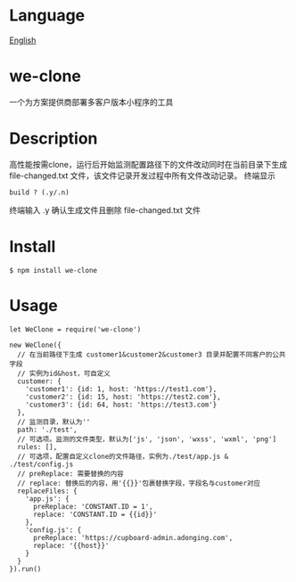 # Language
  [English](https://github.com/StephenKe/we-clone/blob/master/README.en.md)
# we-clone
一个为方案提供商部署多客户版本小程序的工具
# Description
高性能按需clone，运行后开始监测配置路径下的文件改动同时在当前目录下生成 file-changed.txt 文件，该文件记录开发过程中所有文件改动记录。
终端显示
```
build ? (.y/.n)
```
终端输入 .y 确认生成文件且删除 file-changed.txt 文件
# Install
`$ npm install we-clone`
# Usage
```
let WeClone = require('we-clone')

new WeClone({
  // 在当前路径下生成 customer1&customer2&customer3 目录并配置不同客户的公共字段
  // 实例为id&host，可自定义
  customer: {
    'customer1': {id: 1, host: 'https://test1.com'},
    'customer2': {id: 15, host: 'https://test2.com'},
    'customer3': {id: 64, host: 'https://test3.com'}
  },
  // 监测目录，默认为''
  path: './test',
  // 可选项。监测的文件类型，默认为['js', 'json', 'wxss', 'wxml', 'png']
  rules: [],
  // 可选项，配置自定义clone的文件路径，实例为./test/app.js & ./test/config.js
  // preReplace: 需要替换的内容
  // replace: 替换后的内容，用'{{}}'包裹替换字段，字段名与customer对应
  replaceFiles: {
    'app.js': {
      preReplace: 'CONSTANT.ID = 1',
      replace: 'CONSTANT.ID = {{id}}'
    },
    'config.js': {
      preReplace: 'https://cupboard-admin.adonging.com',
      replace: '{{host}}'
    }
  }
}).run()
```
